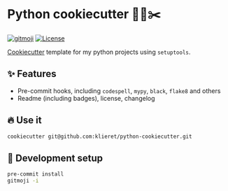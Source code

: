 # Python cookiecutter 🐍🍪✂️

[![gitmoji](https://img.shields.io/badge/gitmoji-%20😜%20😍-FFDD67.svg)](https://gitmoji.dev)
[![License](https://img.shields.io/github/license/klieret/python-cookiecutter.svg)](https://github.com/klieret/python-cookiecutter/blob/main/LICENSE.txt)

[Cookiecutter](https://github.com/cookiecutter/cookiecutter) template for my
python projects using `setuptools`.

## ✨ Features

* Pre-commit hooks, including `codespell`, `mypy`, `black`, `flake8` and others
* Readme (including badges), license, changelog

## 🔥 Use it

```bash
cookiecutter git@github.com:klieret/python-cookiecutter.git
```

## 🔧 Development setup

```bash
pre-commit install
gitmoji -i
```
